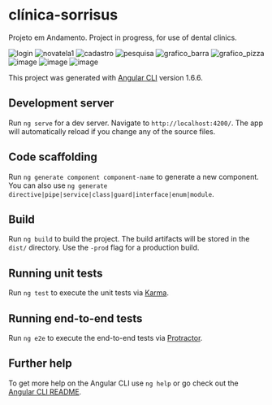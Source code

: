 # clínica-sorrisus

Projeto em Andamento.
Project in progress, for use of dental clinics.

![login](https://user-images.githubusercontent.com/33549496/39887167-ea9a7cd0-5467-11e8-9023-4a90e54b348c.png)
![novatela1](https://user-images.githubusercontent.com/33549496/41756700-405f2a18-75b4-11e8-8e6e-7bef28e25bdd.png)
![cadastro](https://user-images.githubusercontent.com/33549496/39080177-f71b80de-44ff-11e8-9fea-f4ff6760ecbc.jpg)
![pesquisa](https://user-images.githubusercontent.com/33549496/39080180-f7cf0c1c-44ff-11e8-941b-b313b568a034.jpg)
![grafico_barra](https://user-images.githubusercontent.com/33549496/41756985-a8b70a8a-75b5-11e8-8872-be217762838d.png)
![grafico_pizza](https://user-images.githubusercontent.com/33549496/41756988-b015dbf8-75b5-11e8-8802-0c10110a4dbc.png)
![image](https://user-images.githubusercontent.com/33549496/42143023-4eab4386-7d89-11e8-819e-368e50786c14.png)
![image](https://user-images.githubusercontent.com/33549496/42143052-7932a43c-7d89-11e8-85e2-a4ef86aca67c.png)
![image](https://user-images.githubusercontent.com/33549496/42143084-a0057422-7d89-11e8-995d-400497ddf7fb.png)

This project was generated with [Angular CLI](https://github.com/angular/angular-cli) version 1.6.6.

## Development server

Run `ng serve` for a dev server. Navigate to `http://localhost:4200/`. The app will automatically reload if you change any of the source files.

## Code scaffolding

Run `ng generate component component-name` to generate a new component. You can also use `ng generate directive|pipe|service|class|guard|interface|enum|module`.

## Build

Run `ng build` to build the project. The build artifacts will be stored in the `dist/` directory. Use the `-prod` flag for a production build.

## Running unit tests

Run `ng test` to execute the unit tests via [Karma](https://karma-runner.github.io).

## Running end-to-end tests

Run `ng e2e` to execute the end-to-end tests via [Protractor](http://www.protractortest.org/).

## Further help

To get more help on the Angular CLI use `ng help` or go check out the [Angular CLI README](https://github.com/angular/angular-cli/blob/master/README.md).

